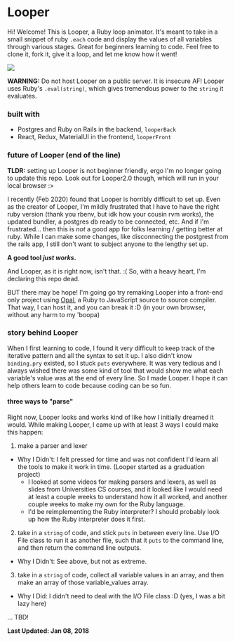 # Looper

Hi! Welcome! This is Looper, a Ruby loop animator.  It's meant to take in a small snippet of ruby `.each` code and display the values of all variables through various stages.  Great for beginners learning to code.  Feel free to clone it, fork it, give it a loop, and let me know how it went!  

![](http://g.recordit.co/uIEQLjf9Ck.gif)

**WARNING:** Do not host Looper on a public server.  It is insecure AF! Looper uses Ruby's `.eval(string)`, which gives tremendous power to the `string` it evaluates.


### built with
- Postgres and Ruby on Rails in the backend, `looperBack`
- React, Redux, MaterialUI in the frontend, `looperFront`

### future of Looper (end of the line)
**TLDR:** setting up Looper is not beginner friendly, ergo I'm no longer going to update this repo.  Look out for Looper2.0 though, which will run in your local browser :>  

I recently (Feb 2020) found that Looper is horribly difficult to set up.  Even as the creator of Looper, I'm mildly frustrated that I have to have the right ruby version (thank you rbenv, but idk how your cousin rvm works), the updated bundler, a postgres db ready to be connected, etc.  And if I'm frustrated... then this is *not* a good app for folks learning / getting better at ruby.  While I can make some changes, like disconnecting the postgrest from the rails app, I still don't want to subject anyone to the lengthy set up.  

**A good tool *just works*.**

And Looper, as it is right now, isn't that.  :(  So, with a heavy heart, I'm declaring this repo dead.  

BUT there may be hope!  I'm going go try remaking Looper into a front-end only project using [Opal](https://opalrb.com/), a Ruby to JavaScript source to source compiler.  That way, I can host it, and you can break it :D (in your own browser, without any harm to my 'boopa)


### story behind Looper
When I first learning to code, I found it very difficult to keep track of the iterative pattern and all the syntax to set it up.  I also didn't know `binding.pry` existed, so I stuck `puts` everywhere.  It was very tedious and I always wished there was some kind of tool that would show me what each variable's value was at the end of every line.  So I made Looper.  I hope it can help others learn to code because coding can be so fun.

#### three ways to "parse"
Right now, Looper looks and works kind of like how I initially dreamed it would.  While making Looper, I came up with at least 3 ways I could make this happen:

1. make a parser and lexer
  - Why I Didn't: I felt pressed for time and was not confident I'd learn all the tools to make it work in time.  (Looper started as a graduation project)
    - I looked at some videos for making parsers and lexers, as well as slides from Universities CS courses, and it looked like I would need at least a couple weeks to understand how it all worked, and another couple weeks to make my own for the Ruby language.  
    - I'd be reimplementing the Ruby interpreter? I should probably look up how the Ruby interpreter does it first.


2. take in a `string` of code, and stick `puts` in between every line.  Use I/O File class to run it as another file, such that it `puts` to the command line, and then return the command line outputs.
  - Why I Didn't: See above, but not as extreme.


3. take in a `string` of code, collect all variable values in an array, and then make an array of those variable_values array.
  - Why I Did: I didn't need to deal with the I/O File class :D (yes, I was a bit lazy here)

... TBD!

**Last Updated: Jan 08, 2018**


<!-- ##### design decisions
- Ruby on Rails in the backend does most of the work
  - single endpoint: `POST` /code_bits
    - accept variable declaration
    - accept `.each` parts: collection, element, block
  - returns an array of states
    - as string, for easy frontend rendering
  - misc.
    - CodeBits instance `belongs to` a collection, aka a Variable instance
    - CodeBits displays a
- React in the frontend to display -->
